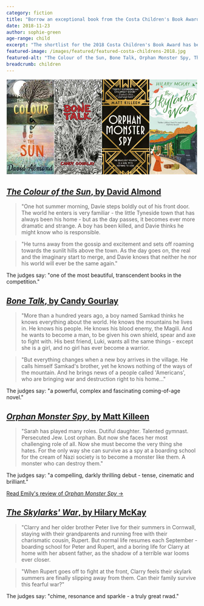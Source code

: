 ```yaml
---
category: fiction
title: "Borrow an exceptional book from the Costa Children's Book Award shortlist"
date: 2018-11-23
author: sophie-green
age-range: child
excerpt: "The shortlist for the 2018 Costa Children's Book Award has been announced. Why not reserve one of these highly-recommended books?"
featured-image: /images/featured/featured-costa-childrens-2018.jpg
featured-alt: "The Colour of the Sun, Bone Talk, Orphan Monster Spy, The Skylarks' War"
breadcrumb: children
---
```


![The Colour of the Sun, Bone Talk, Orphan Monster Spy, The Skylarks' War](/images/featured/featured-costa-childrens-2018.jpg)

## [<cite>The Colour of the Sun</cite>, by David Almond](https://suffolk.spydus.co.uk/cgi-bin/spydus.exe/ENQ/OPAC/BIBENQ?BRN=2361656)

> "One hot summer morning, Davie steps boldly out of his front door. The world he enters is very familiar - the little Tyneside town that has always been his home - but as the day passes, it becomes ever more dramatic and strange. A boy has been killed, and Davie thinks he might know who is responsible.

> "He turns away from the gossip and excitement and sets off roaming towards the sunlit hills above the town. As the day goes on, the real and the imaginary start to merge, and Davie knows that neither he nor his world will ever be the same again."

The judges say: "one of the most beautiful, transcendent books in the competition."

## [<cite>Bone Talk</cite>, by Candy Gourlay](https://suffolk.spydus.co.uk/cgi-bin/spydus.exe/ENQ/OPAC/BIBENQ?BRN=2403407)

> "More than a hundred years ago, a boy named Samkad thinks he knows everything about the world. He knows the mountains he lives in. He knows his people. He knows his blood enemy, the Magili. And he wants to become a man, to be given his own shield, spear and axe to fight with. His best friend, Luki, wants all the same things - except she is a girl, and no girl has ever become a warrior.

> "But everything changes when a new boy arrives in the village. He calls himself Samkad's brother, yet he knows nothing of the ways of the mountain. And he brings news of a people called 'Americans', who are bringing war and destruction right to his home..."

The judges say: "a powerful, complex and fascinating coming-of-age novel."

## [<cite>Orphan Monster Spy</cite>, by Matt Killeen](https://suffolk.spydus.co.uk/cgi-bin/spydus.exe/ENQ/OPAC/BIBENQ?BRN=2336869)

> "Sarah has played many roles. Dutiful daughter. Talented gymnast. Persecuted Jew. Lost orphan. But now she faces her most challenging role of all. Now she must become the very thing she hates. For the only way she can survive as a spy at a boarding school for the cream of Nazi society is to become a monster like them. A monster who can destroy them."

The judges say: "a compelling, darkly thrilling debut - tense, cinematic and brilliant."

[Read Emily's review of <cite>Orphan Monster Spy</cite> &rarr;](/new-suggestions/young-adult/orphan-monster-spy-by-matt-kileen/)

## [<cite>The Skylarks' War</cite>, by Hilary McKay](https://suffolk.spydus.co.uk/cgi-bin/spydus.exe/ENQ/OPAC/BIBENQ?BRN=2427194)

> "Clarry and her older brother Peter live for their summers in Cornwall, staying with their grandparents and running free with their charismatic cousin, Rupert. But normal life resumes each September - boarding school for Peter and Rupert, and a boring life for Clarry at home with her absent father, as the shadow of a terrible war looms ever closer.

> "When Rupert goes off to fight at the front, Clarry feels their skylark summers are finally slipping away from them. Can their family survive this fearful war?"

The judges say: "chime, resonance and sparkle - a truly great rwad."
